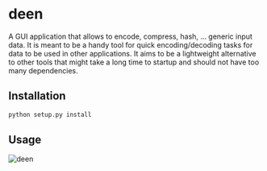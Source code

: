 # deen

A GUI application that allows to encode, compress, hash, ... generic input data. It is meant to be a handy tool for quick encoding/decoding tasks for data to be used in other applications. It aims to be a lightweight alternative to other tools that might take a long time to startup and should not have too many dependencies.

## Installation

```bash
python setup.py install
```

## Usage

![deen](https://kleber.io/IWp/)
